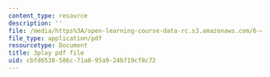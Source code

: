 ```yaml
---
content_type: resource
description: ''
file: /media/https%3A/open-learning-course-data-rc.s3.amazonaws.com/6-450-principles-of-digital-communications-i-fall-2006/cbfd6538586c71a895a924b719cf8c72_IgN5JQSh8w4.pdf
file_type: application/pdf
resourcetype: Document
title: 3play pdf file
uid: cbfd6538-586c-71a8-95a9-24b719cf8c72
---
```

